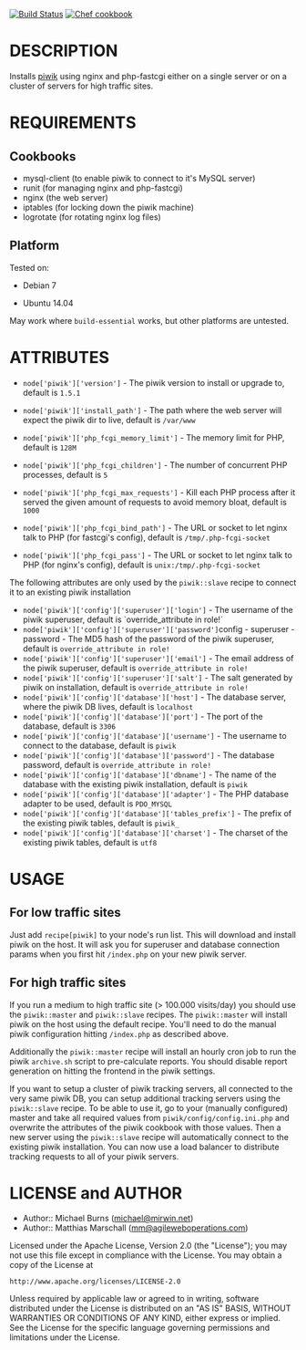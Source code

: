 [![Build Status](https://travis-ci.org/mburns/piwik-cookbook.svg)](https://travis-ci.org/mburns/piwik-cookbook)
[![Chef cookbook](https://img.shields.io/cookbook/v/piwik.svg)](https://supermarket.chef.io/cookbooks/piwik)

DESCRIPTION
===========

Installs [piwik](http://piwik.org/) using nginx and php-fastcgi either on a single server or on a cluster of servers for high traffic sites.

REQUIREMENTS
============

Cookbooks
---------

* mysql-client (to enable piwik to connect to it's MySQL server)
* runit (for managing nginx and php-fastcgi)
* nginx (the web server)
* iptables (for locking down the piwik machine)
* logrotate (for rotating nginx log files)


Platform
--------

Tested on:

* Debian 7

* Ubuntu 14.04

May work where `build-essential` works, but other platforms are untested.

ATTRIBUTES
==========

* `node['piwik']['version']` - The piwik version to install or upgrade to, default is `1.5.1`
* `node['piwik']['install_path']` - The path where the web server will expect the piwik dir to live, default is `/var/www`

* `node['piwik']['php_fcgi_memory_limit']` - The memory limit for PHP, default is `128M`
* `node['piwik']['php_fcgi_children']` - The number of concurrent PHP processes, default is `5`
* `node['piwik']['php_fcgi_max_requests']` - Kill each PHP process after it served the given amount of requests to avoid memory bloat, default is `1000`
* `node['piwik']['php_fcgi_bind_path']` - The URL or socket to let nginx talk to PHP (for fastcgi's config), default is `/tmp/.php-fcgi-socket`
* `node['piwik']['php_fcgi_pass']` - The URL or socket to let nginx talk to PHP (for nginx's config), default is `unix:/tmp/.php-fcgi-socket`

The following attributes are only used by the `piwik::slave` recipe to connect it to an existing piwik installation

* `node['piwik']['config']['superuser']['login']` - The username of the piwik superuser, default is `override_attribute in role!´
* `node['piwik']['config']['superuser']['password']`config - superuser - password - The MD5 hash of the password of the piwik superuser, default is `override_attribute in role!`
* `node['piwik']['config']['superuser']['email']` - The email address of the piwik superuser, default is `override_attribute in role!`
* `node['piwik']['config']['superuser']['salt']` - The salt generated by piwik on installation, default is `override_attribute in role!`
* `node['piwik']['config']['database']['host']` - The database server, where the piwik DB lives, default is `localhost`
* `node['piwik']['config']['database']['port']` - The port of the database, default is `3306`
* `node['piwik']['config']['database']['username']` - The username to connect to the database, default is `piwik`
* `node['piwik']['config']['database']['password']` - The database password, default is `override_attribute in role!`
* `node['piwik']['config']['database']['dbname']` - The name of the database with the existing piwik installation, default is `piwik`
* `node['piwik']['config']['database']['adapter']` - The PHP database adapter to be used, default is `PDO_MYSQL`
* `node['piwik']['config']['database']['tables_prefix']` - The prefix of the existing piwik tables, default is `piwik_`
* `node['piwik']['config']['database']['charset']` - The charset of the existing piwik tables, default is `utf8`


USAGE
=====

For low traffic sites
---------------------

Just add `recipe[piwik]` to your node's run list. This will download and install piwik on the host. It will ask you for
superuser and database connection params when you first hit `/index.php` on your new piwik server.

For high traffic sites
----------------------

If you run a medium to high traffic site (> 100.000 visits/day) you should use the `piwik::master` and `piwik::slave`
recipes. The `piwik::master` will install piwik on the host using the default recipe. You'll need to do the manual
piwik configuration hitting `/index.php` as described above.

Additionally the `piwik::master` recipe will install an hourly cron job to run the piwik `archive.sh` script to
pre-calculate reports. You should disable report generation on hitting the frontend in the piwik settings.

If you want to setup a cluster of piwik tracking servers, all connected to the very same piwik DB, you can setup
additional tracking servers using the `piwik::slave` recipe. To be able to use it, go to your (manually configured)
master and take all required values from `piwik/config/config.ini.php` and overwrite the attributes of the piwik
cookbook with those values. Then a new server using the `piwik::slave` recipe will automatically connect to the existing
piwik installation. You can now use a load balancer to distribute tracking requests to all of your piwik servers.


LICENSE and AUTHOR
==================

- Author:: Michael Burns (<michael@mirwin.net>)
- Author:: Matthias Marschall (<mm@agileweboperations.com>)

Licensed under the Apache License, Version 2.0 (the "License");
you may not use this file except in compliance with the License.
You may obtain a copy of the License at

    http://www.apache.org/licenses/LICENSE-2.0

Unless required by applicable law or agreed to in writing, software
distributed under the License is distributed on an "AS IS" BASIS,
WITHOUT WARRANTIES OR CONDITIONS OF ANY KIND, either express or implied.
See the License for the specific language governing permissions and
limitations under the License.
